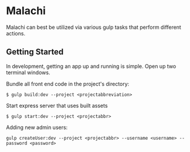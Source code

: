 # Malachi

Malachi can best be utilized via various gulp tasks that perform different actions. 

<h2>Getting Started</h2>

In development, getting an app up and running is simple. 
Open up two terminal windows.

Bundle all front end code in the project's directory:

`$ gulp build:dev --project <projectabbreviation>`

Start express server that uses built assets

`$ gulp start:dev --project <projectabbr>`

Adding new admin users:

`gulp createUser:dev --project <projectabbr> --username <username> --password <password>`



